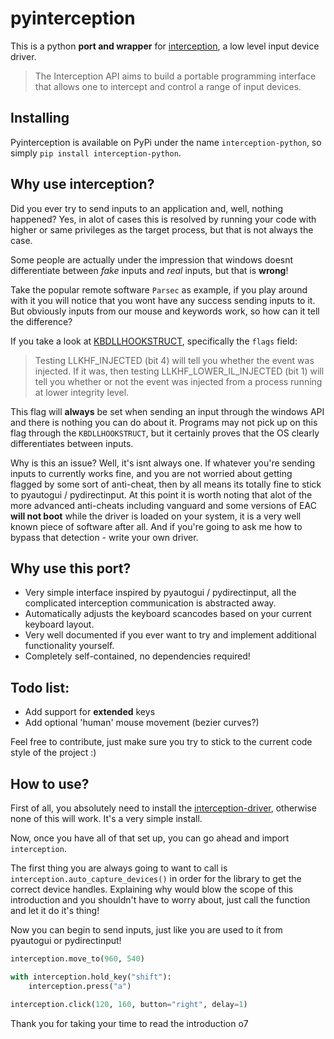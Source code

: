 # pyinterception
This is a python **port and wrapper** for [interception][c_ception], a low level input device driver.

> The Interception API aims to build a portable programming interface that allows one to intercept and control a range of input devices.

## Installing
Pyinterception is available on PyPi under the name `interception-python`, so simply `pip install interception-python`.

## Why use interception?
Did you ever try to send inputs to an application and, well, nothing happened? Yes, in alot of cases this is resolved by running your code with higher or same privileges as the target process, but that is not always the case.

Some people are actually under the impression that windows doesnt differentiate between *fake* inputs and *real* inputs, but that is **wrong**!

Take the popular remote software `Parsec` as example, if you play around with it you will notice that you wont have any success sending inputs to it. But obviously inputs from our mouse and keywords work, so how can it tell the difference?

If you take a look at [KBDLLHOOKSTRUCT][kbdllhook], specifically the `flags` field:
> Testing LLKHF_INJECTED (bit 4) will tell you whether the event was injected. If it was, then testing LLKHF_LOWER_IL_INJECTED (bit 1) will tell you whether or not the event was injected from a process running at lower integrity level.

This flag will **always** be set when sending an input through the windows API and there is nothing you can do about it. Programs may not pick up on this flag through the `KBDLLHOOKSTRUCT`, but it certainly proves that the OS clearly differentiates between inputs. 

Why is this an issue? Well, it's isnt always one. If whatever you're sending inputs to currently works fine, and you are not worried about getting flagged by some sort of anti-cheat, then by all means its totally fine to stick to pyautogui / pydirectinput.
At this point it is worth noting that alot of the more advanced anti-cheats including vanguard and some versions of EAC **will not boot** while the driver is loaded on your system, it is a very well known piece of software after all.
And if you're going to ask me how to bypass that detection - write your own driver.

## Why use this port?
- Very simple interface inspired by pyautogui / pydirectinput, all the complicated interception communication is abstracted away.
- Automatically adjusts the keyboard scancodes based on your current keyboard layout.
- Very well documented if you ever want to try and implement additional functionality yourself.
- Completely self-contained, no dependencies required!
## Todo list:
- Add support for **extended** keys
- Add optional 'human' mouse movement (bezier curves?)

Feel free to contribute, just make sure you try to stick to the current code style of the project :) 

## How to use?
First of all, you absolutely need to install the [interception-driver][c_ception], otherwise none of this will work. It's a very simple install.

Now, once you have all of that set up, you can go ahead and import `interception`. 

The first thing you are always going to want to call is `interception.auto_capture_devices()` in order for the library to get the correct device handles.
Explaining why would blow the scope of this introduction and you shouldn't have to worry about, just call the function and let it do it's thing!

Now you can begin to send inputs, just like you are used to it from pyautogui or pydirectinput!
```py
interception.move_to(960, 540)

with interception.hold_key("shift"):
    interception.press("a")

interception.click(120, 160, button="right", delay=1)
```
Thank you for taking your time to read the introduction o7

[c_ception]: https://github.com/oblitum/Interception
[kbdllhook]: https://learn.microsoft.com/en-us/windows/win32/api/winuser/ns-winuser-kbdllhookstruct?redirectedfrom=MSDN
